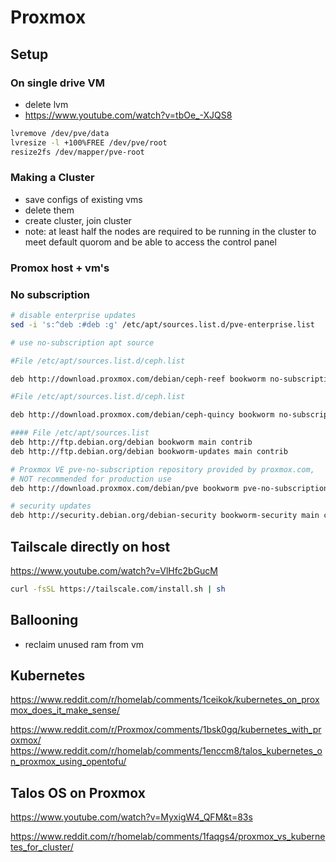 # Proxmox



## Setup

### On single drive VM
- delete lvm
- https://www.youtube.com/watch?v=tbOe_-XJQS8
```sh
lvremove /dev/pve/data
lvresize -l +100%FREE /dev/pve/root
resize2fs /dev/mapper/pve-root
```

### Making a Cluster
- save configs of existing vms
- delete them
- create cluster, join cluster 
- note: at least half the nodes are required to be running in the cluster to meet default quorom and be able to access the control panel
### Promox host + vm's

### No subscription
```sh
# disable enterprise updates
sed -i 's:^deb :#deb :g' /etc/apt/sources.list.d/pve-enterprise.list

# use no-subscription apt source

#File /etc/apt/sources.list.d/ceph.list

deb http://download.proxmox.com/debian/ceph-reef bookworm no-subscription

#File /etc/apt/sources.list.d/ceph.list

deb http://download.proxmox.com/debian/ceph-quincy bookworm no-subscription

#### File /etc/apt/sources.list
deb http://ftp.debian.org/debian bookworm main contrib
deb http://ftp.debian.org/debian bookworm-updates main contrib

# Proxmox VE pve-no-subscription repository provided by proxmox.com,
# NOT recommended for production use
deb http://download.proxmox.com/debian/pve bookworm pve-no-subscription

# security updates
deb http://security.debian.org/debian-security bookworm-security main contrib
```

## Tailscale directly on host
https://www.youtube.com/watch?v=VlHfc2bGucM

```sh
curl -fsSL https://tailscale.com/install.sh | sh
```

## Ballooning
- reclaim unused ram from vm


## Kubernetes 
https://www.reddit.com/r/homelab/comments/1ceikok/kubernetes_on_proxmox_does_it_make_sense/

https://www.reddit.com/r/Proxmox/comments/1bsk0gq/kubernetes_with_proxmox/
https://www.reddit.com/r/homelab/comments/1enccm8/talos_kubernetes_on_proxmox_using_opentofu/



## Talos OS on Proxmox
https://www.youtube.com/watch?v=MyxigW4_QFM&t=83s


https://www.reddit.com/r/homelab/comments/1faqgs4/proxmox_vs_kubernetes_for_cluster/